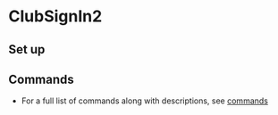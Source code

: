 # ClubSignIn2

## Set up

## Commands
- For a full list of commands along with descriptions, see [commands](commands.md)
